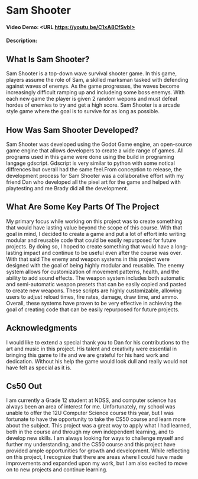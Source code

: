# Sam Shooter
#### Video Demo:  <URL https://youtu.be/C1xA8CfSvbI>
#### Description:
## What Is Sam Shooter?
Sam Shooter is a top-down wave survival shooter game. In this game, players assume the role of Sam, a skilled marksman tasked with defending against waves of enemys. As the game progresses, the waves become increasingly difficult ramping up and includeing some boss enemys. With each new game the player is given 2 random wepons and must defeat hordes of enemies to try and get a high score. Sam Shooter is a arcade style game where the goal is to survive for as long as possible.
## How Was Sam Shooter Developed?
Sam Shooter was developed using the Godot Game engine, an open-source game engine that allows developers to create a wide range of games. All programs used in this game were done using the build in programing langage gdscript. Gdscript is very similar to python with some notical diffrences but overall had the same feel.From conception to release, the development process for Sam Shooter was a collaborative effort with my friend Dan who developed all the pixel art for the game and helped with playtesting and me Brady did all the development.
## What Are Some Key Parts Of The Project
My primary focus while working on this project was to create something that would have lasting value beyond the scope of this course. With that goal in mind, I decided to create a game and put a lot of effort into writing modular and reusable code that could be easily repurposed for future projects. By doing so, I hoped to create something that would have a long-lasting impact and continue to be useful even after the course was over. With that said The enemy and weapon systems in this project were designed with the goal of being highly modular and reusable. The enemy system allows for customization of movement patterns, health, and the ability to add sound effects. The weapon system includes both automatic and semi-automatic weapon presets that can be easily copied and pasted to create new weapons. These scripts are highly customizable, allowing users to adjust reload times, fire rates, damage, draw time, and ammo. Overall, these systems have proven to be very effective in achieving the goal of creating code that can be easily repurposed for future projects.
## Acknowledgments
 I would like to extend a special thank you to Dan for his contributions to the art and music in this project. His talent and creativity were essential in bringing this game to life and we are grateful for his hard work and dedication. Without his help the game would look dull and really would not have felt as special as it is.
## Cs50 Out
I am currently a Grade 12 student at NDSS, and computer science has always been an area of interest for me. Unfortunately, my school was unable to offer the 12U Computer Science course this year, but I was fortunate to have the opportunity to take the CS50 course and learn more about the subject. This project was a great way to apply what I had learned, both in the course and through my own independent learning, and to develop new skills. I am always looking for ways to challenge myself and further my understanding, and the CS50 course and this project have provided ample opportunities for growth and development. While reflecting on this project, I recognize that there are areas where I could have made improvements and expanded upon my work, but I am also excited to move on to new projects and continue learning.